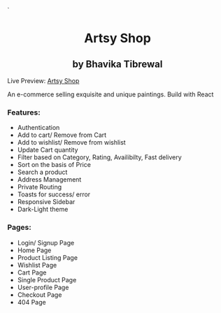 `<h1 align=center>Artsy Shop</h1>
<h2 align=center>by Bhavika Tibrewal</h2>

Live Preview: [Artsy Shop](https://artsyshop.netlify.app)

An e-commerce selling exquisite and unique paintings.
Build with React


### Features:
- Authentication
- Add to cart/ Remove from Cart
- Add to wishlist/ Remove from wishlist
- Update Cart quantity
- Filter based on Category, Rating, Availibilty, Fast delivery
- Sort on the basis of Price
- Search a product
- Address Management
- Private Routing
- Toasts for success/ error
- Responsive Sidebar
- Dark-Light theme

### Pages:
- Login/ Signup Page
- Home Page
- Product Listing Page
- Wishlist Page
- Cart Page
- Single Product Page
- User-profile Page
- Checkout Page
- 404 Page

